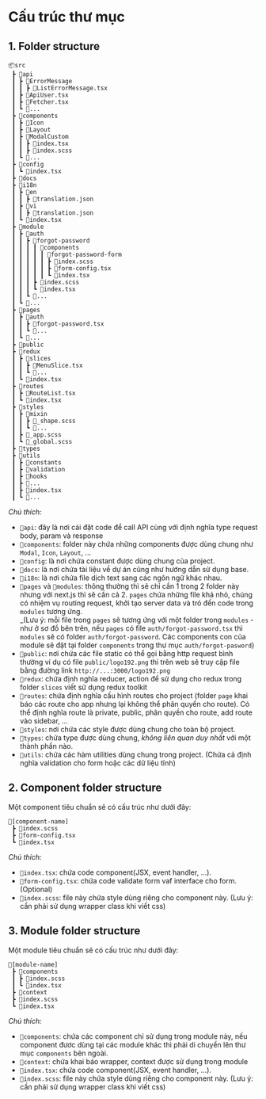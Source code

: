 # Cấu trúc thư mục

## 1. Folder structure
```
📦src
 ┣ 📂api
 ┃ ┣ 📂ErrorMessage
 ┃ ┃ ┣ 📜ListErrorMessage.tsx
 ┃ ┣ 📜ApiUser.tsx
 ┃ ┣ 📜Fetcher.tsx
 ┃ ┗ 📜...
 ┣ 📂components
 ┃ ┣ 📂Icon
 ┃ ┣ 📂Layout
 ┃ ┣ 📂ModalCustom
 ┃ ┃ ┣ 📜index.tsx
 ┃ ┃ ┣ 📃index.scss
 ┃ ┗ 📂...
 ┣ 📂config
 ┃ ┗ 📜index.tsx
 ┣ 📂docs
 ┣ 📂i18n
 ┃ ┣ 📂en
 ┃ ┃ ┣ 📄translation.json
 ┃ ┣ 📂vi
 ┃ ┃ ┣ 📄translation.json
 ┃ ┗ 📜index.tsx
 ┣ 📂module
 ┃ ┣ 📂auth
 ┃ ┃ ┣ 📂forgot-password
 ┃ ┃ ┃ ┃ 📂components
 ┃ ┃ ┃ ┃ ┃ 📂forgot-password-form
 ┃ ┃ ┃ ┃ ┃ ┣ 📃index.scss
 ┃ ┃ ┃ ┃ ┃ ┣ 📜form-config.tsx
 ┃ ┃ ┃ ┃ ┃ ┗ 📜index.tsx
 ┃ ┃ ┃ ┣ 📃index.scss
 ┃ ┃ ┃ ┗ 📜index.tsx
 ┃ ┃ ┗ 📂...
 ┃ ┗ 📂...
 ┣ 📂pages
 ┃ ┣ 📂auth
 ┃ ┃ ┣ 📜forgot-password.tsx
 ┃ ┃ ┗ 📜...
 ┃ ┗ 📜...
 ┣ 📂public
 ┣ 📂redux
 ┃ ┣ 📂slices
 ┃ ┃ ┣ 📜MenuSlice.tsx
 ┃ ┃ ┗ 📜...
 ┃ ┗ 📜index.tsx
 ┣ 📂routes
 ┃ ┣ 📜RouteList.tsx
 ┃ ┗ 📜index.tsx
 ┣ 📂styles
 ┃ ┣ 📂mixin
 ┃ ┃ ┣ 📃_shape.scss
 ┃ ┃ ┗ 📃...
 ┃ ┣ 📃_app.scss
 ┃ ┗ 📃_global.scss
 ┣ 📂types
 ┣ 📂utils
 ┃ ┣ 📂constants
 ┃ ┣ 📂validation
 ┃ ┣ 📂hooks
 ┃ ┣ 📂...
 ┃ ┣ 📜index.tsx
 ┃ ┗ 📜...

```

*Chú thích:*
- `📂api`: đây là nơi cài đặt code để call API cùng với định nghĩa type request body, param và response
- `📂components`: folder này chứa những components được dùng chung như `Modal`, `Icon`, `Layout`, ... 
- `📂config`: là nơi chứa constant được dùng chung của project. 
- `📂docs`: là nơi chứa tài liệu về dự án cũng như hướng dẫn sử dụng base.
- `📂i18n`: là nơi chứa file dịch text sang các ngôn ngữ khác nhau.
- `📂pages` và `📂modules`: thông thường thì sẽ chỉ cần 1 trong 2 folder này nhưng với next.js thì sẽ cần cả 2. `pages` chứa những file khá nhỏ, chúng có nhiệm vụ routing request, khởi tạo server data và trỏ đến code trong `modules` tương ứng.  
_(Lưu ý: mỗi file trong `pages` sẽ tương ứng với một folder trong `modules` - như ở sơ đồ bên trên, nếu `pages` có file `auth/forgot-password.tsx` thì `modules` sẽ có folder `auth/forgot-password`. Các components con của module sẽ đặt tại folder `components` trong thư mục `auth/forgot-pasword`)
- `📂public`: nơi chứa các file static có thể gọi bằng http request bình thường ví dụ có file `public/logo192.png` thì trên web sẽ truy cập file bằng đường link `http://...:3000/logo192.png`
- `📂redux`: chứa định nghĩa reducer, action để sử dụng cho redux trong folder `slices` viết sử dụng redux toolkit 
- `📂routes`: chứa định nghĩa cấu hình routes cho project (folder `page` khai báo các route cho app nhưng lại không thể phân quyền cho route). Có thể định nghĩa route là private, public, phân quyền cho route, add route vào sidebar, ...
- `📂styles`: nơi chứa các style được dùng chung cho toàn bộ project.
- `📂types`: chứa type được dùng chung, *không liên quan duy nhất* với một thành phần nào.
- `📂utils`: chứa các hàm utilities dùng chung trong project. (Chứa cả định nghĩa validation cho form hoặc các dữ liệu tĩnh)

## 2. Component folder structure
Một component tiêu chuẩn sẽ có cấu trúc như dưới đây:
```
📂[component-name]
 ┣ 📃index.scss
 ┣ 📜form-config.tsx
 ┗ 📜index.tsx
```
*Chú thích:*
- `📜index.tsx`: chứa code component(JSX, event handler, ...).
- `📜form-config.tsx`: chứa code validate form vaf interface cho form. (Optional)
- `📃index.scss`: file này chứa style dùng riêng cho component này. (Lưu ý: cần phải sử dụng wrapper class khi viết css)

## 3. Module folder structure
Một module tiêu chuẩn sẽ có cấu trúc như dưới đây:
```
📂[module-name]
 ┣ 📂components
 ┃ ┣ 📃index.scss
 ┃ ┗ 📜index.tsx
 ┣ 📂context
 ┣ 📃index.scss
 ┗ 📜index.tsx
```
*Chú thích:*
- `📂components`: chứa các component chỉ sử dụng trong module này, nếu component đươc dùng tại các module khác thì phải di chuyển lên thư mục `components` bên ngoài.
- `📂context`: chứa khai báo wrapper, context được sử dụng trong module
- `📜index.tsx`: chứa code component(JSX, event handler, ...).
- `📃index.scss`: file này chứa style dùng riêng cho component này. (Lưu ý: cần phải sử dụng wrapper class khi viết css)

